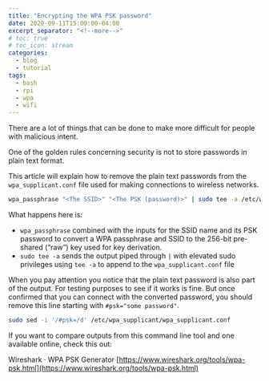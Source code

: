 ```yaml
---
title: "Encrypting the WPA PSK password"
date: 2020-09-11T15:00:00-04:00
excerpt_separator: "<!--more-->"
# toc: true
# toc_icon: stream
categories:
  - blog
  - tutorial
tags:
  - bash
  - rpi
  - wpa
  - wifi
---
```


There are a lot of things that can be done to make more difficult for people with malicious intent.

One of the golden rules concerning security is not to store passwords in plain text format.

This article will explain how to remove the plain text passwords from the `wpa_supplicant.conf` file used for making connections to wireless networks.

```bash
wpa_passphrase "<The SSID>" "<The PSK (password)>" | sudo tee -a /etc/wpa_supplicant/wpa_supplicant.conf
```

What happens here is:

* `wpa_passphrase` combined with the inputs for the SSID name and its PSK password to convert a WPA passphrase and SSID to the 256-bit pre-shared (“raw”) key used for key derivation.
* `sudo tee -a` sends the output piped through `|` with elevated sudo privileges using `tee -a` to append to the `wpa_supplicant.conf` file


When you pay attention you notice that the plain text password is also part of the output. For testing purposes to see if it works is fine. But once confirmed that you can connect with the converted password, you should remove this line starting with `#psk="some password"`.

```bash
sudo sed -i '/#psk=/d' /etc/wpa_supplicant/wpa_supplicant.conf
```

If you want to compare outputs from this command line tool and one available online, check this out:

Wireshark · WPA PSK Generator [https://www.wireshark.org/tools/wpa-psk.html](https://www.wireshark.org/tools/wpa-psk.html)
